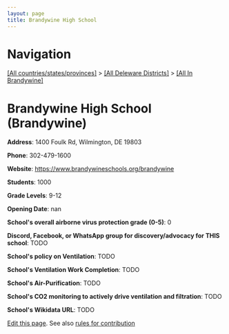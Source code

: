 ```yaml
---
layout: page
title: Brandywine High School
---
```

# Navigation

[[All countries/states/provinces]](../../..) > [[All Deleware Districts]](../..) > [[All In Brandywine]](..)

# Brandywine High School (Brandywine)

**Address**: 1400 Foulk Rd, Wilmington, DE 19803

**Phone**: 302-479-1600

**Website**: <https://www.brandywineschools.org/brandywine>

**Students**: 1000

**Grade Levels**: 9-12

**Opening Date**: nan

**School's overall airborne virus protection grade (0-5)**: 0

**Discord, Facebook, or WhatsApp group for discovery/advocacy for THIS school**: TODO

**School's policy on Ventilation**: TODO

**School's Ventilation Work Completion**: TODO

**School's Air-Purification**: TODO

**School's CO2 monitoring to actively drive ventilation and filtration**: TODO

**School's Wikidata URL**: TODO


[Edit this page](https://github.com/ventilate-schools/DE/edit/main/./Brandywine/Brandywine_High_School.md). See also [rules for contribution](../../../contribution-rules/)